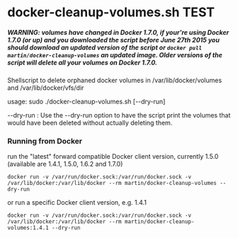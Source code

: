 docker-cleanup-volumes.sh TEST
======================

##### WARNING: volumes have changed in Docker 1.7.0, if your're using Docker 1.7.0 (or up) and you downloaded the script before June 27th 2015 you should download an updated version of the script or `docker pull martin/docker-cleanup-volumes` an updated image. Older versions of the script *will* delete all your volumes on Docker 1.7.0.

Shellscript to delete orphaned docker volumes in /var/lib/docker/volumes and /var/lib/docker/vfs/dir

usage: sudo ./docker-cleanup-volumes.sh [--dry-run]

--dry-run : Use the --dry-run option to have the script print the volumes that would have been deleted without actually deleting them.

### Running from Docker
run the "latest" forward compatible Docker client version, currently 1.5.0 (available are 1.4.1, 1.5.0, 1.6.2 and 1.7.0)
```
docker run -v /var/run/docker.sock:/var/run/docker.sock -v /var/lib/docker:/var/lib/docker --rm martin/docker-cleanup-volumes --dry-run
```
or run a specific Docker client version, e.g. 1.4.1
```
docker run -v /var/run/docker.sock:/var/run/docker.sock -v /var/lib/docker:/var/lib/docker --rm martin/docker-cleanup-volumes:1.4.1 --dry-run
```
